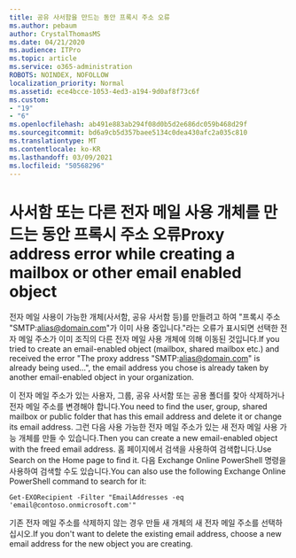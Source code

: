 ```yaml
---
title: 공유 사서함을 만드는 동안 프록시 주소 오류
ms.author: pebaum
author: CrystalThomasMS
ms.date: 04/21/2020
ms.audience: ITPro
ms.topic: article
ms.service: o365-administration
ROBOTS: NOINDEX, NOFOLLOW
localization_priority: Normal
ms.assetid: ece4bcce-1053-4ed3-a194-9d0af8f73c6f
ms.custom:
- "19"
- "6"
ms.openlocfilehash: ab491e883ab294f08d0b5d2e686dc059b468d29f
ms.sourcegitcommit: bd6a9cb5d357baee5134c0dea430afc2a035c810
ms.translationtype: MT
ms.contentlocale: ko-KR
ms.lasthandoff: 03/09/2021
ms.locfileid: "50568296"
---
```

# <a name="proxy-address-error-while-creating-a-mailbox-or-other-email-enabled-object"></a><span data-ttu-id="05824-102">사서함 또는 다른 전자 메일 사용 개체를 만드는 동안 프록시 주소 오류</span><span class="sxs-lookup"><span data-stu-id="05824-102">Proxy address error while creating a mailbox or other email enabled object</span></span>

<span data-ttu-id="05824-103">전자 메일 사용이 가능한 개체(사서함, 공유 사서함 등)를 만들려고 하여 "프록시 주소 "SMTP:alias@domain.com"가 이미 사용 중입니다."라는 오류가 표시되면 선택한 전자 메일 주소가 이미 조직의 다른 전자 메일 사용 개체에 의해 이동된 것입니다.</span><span class="sxs-lookup"><span data-stu-id="05824-103">If you tried to create an email-enabled object (mailbox, shared mailbox etc.) and received the error "The proxy address "SMTP:alias@domain.com" is already being used…", the email address you chose is already taken by another email-enabled object in your organization.</span></span>
  
<span data-ttu-id="05824-104">이 전자 메일 주소가 있는 사용자, 그룹, 공유 사서함 또는 공용 폴더를 찾아 삭제하거나 전자 메일 주소를 변경해야 합니다.</span><span class="sxs-lookup"><span data-stu-id="05824-104">You need to find the user, group, shared mailbox or public folder that has this email address and delete it or change its email address.</span></span> <span data-ttu-id="05824-105">그런 다음 사용 가능한 전자 메일 주소가 있는 새 전자 메일 사용 가능 개체를 만들 수 있습니다.</span><span class="sxs-lookup"><span data-stu-id="05824-105">Then you can create a new email-enabled object with the freed email address.</span></span> <span data-ttu-id="05824-106">홈 페이지에서 검색을 사용하여 검색합니다.</span><span class="sxs-lookup"><span data-stu-id="05824-106">Use Search on the Home page to find it.</span></span> <span data-ttu-id="05824-107">다음 Exchange Online PowerShell 명령을 사용하여 검색할 수도 있습니다.</span><span class="sxs-lookup"><span data-stu-id="05824-107">You can also use the following Exchange Online PowerShell command to search for it:</span></span>

`
    Get-EXORecipient -Filter "EmailAddresses -eq 'email@contoso.onmicrosoft.com'"
`
  
<span data-ttu-id="05824-108">기존 전자 메일 주소를 삭제하지 않는 경우 만들 새 개체의 새 전자 메일 주소를 선택하십시오.</span><span class="sxs-lookup"><span data-stu-id="05824-108">If you don't want to delete the existing email address, choose a new email address for the new object you are creating.</span></span>
  